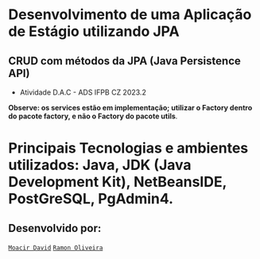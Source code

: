 # Desenvolvimento de uma Aplicação de Estágio utilizando JPA 
## CRUD com métodos da JPA (Java Persistence API)
- Atividade D.A.C - ADS IFPB CZ 2023.2

**Observe: os services estão em implementação; utilizar o Factory dentro do pacote factory, e não o Factory do pacote utils**.

# Principais Tecnologias e ambientes utilizados: Java, JDK (Java Development Kit), NetBeansIDE, PostGreSQL, PgAdmin4.

## **Desenvolvido por:**
[``Moacir David``](https://github.com/moacirdavidag)
[``Ramon Oliveira``](https://github.com/raszz)
